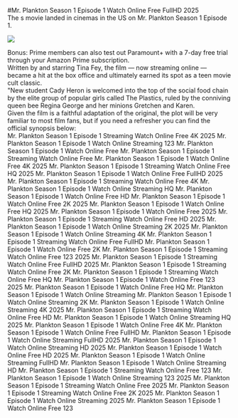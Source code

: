 #Mr. Plankton Season 1 Episode 1 Watch Online Free FullHD 2025  
The s movie landed in cinemas in the US on Mr. Plankton Season 1 Episode 1.  
  
[![](https://i.imgur.com/qSNzIqt.png)](https://movie.rssnews.media/BjZBUIL.php)  
  
Bonus: Prime members can also test out Paramount+ with a 7-day free trial through your Amazon Prime subscription.  
Written by and starring Tina Fey, the film — now streaming online — became a hit at the box office and ultimately earned its spot as a teen movie cult classic.  
"New student Cady Heron is welcomed into the top of the social food chain by the elite group of popular girls called The Plastics, ruled by the conniving queen bee Regina George and her minions Gretchen and Karen.  
Given the film is a faithful adaptation of the original, the plot will be very familiar to most film fans, but if you need a refresher you can find the official synopsis below:  
Mr. Plankton Season 1 Episode 1 Streaming Watch Online Free 4K 2025
Mr. Plankton Season 1 Episode 1 Watch Online Streaming 123
Mr. Plankton Season 1 Episode 1 Watch Online Free
Mr. Plankton Season 1 Episode 1 Streaming Watch Online Free
Mr. Plankton Season 1 Episode 1 Watch Online Free 4K 2025
Mr. Plankton Season 1 Episode 1 Streaming Watch Online Free HQ 2025
Mr. Plankton Season 1 Episode 1 Watch Online Free FullHD 2025
Mr. Plankton Season 1 Episode 1 Streaming Watch Online Free 4K
Mr. Plankton Season 1 Episode 1 Watch Online Streaming HQ
Mr. Plankton Season 1 Episode 1 Watch Online Free HD
Mr. Plankton Season 1 Episode 1 Watch Online Free 2K 2025
Mr. Plankton Season 1 Episode 1 Watch Online Free HQ 2025
Mr. Plankton Season 1 Episode 1 Watch Online Free 2025
Mr. Plankton Season 1 Episode 1 Streaming Watch Online Free HD 2025
Mr. Plankton Season 1 Episode 1 Watch Online Streaming 2K 2025
Mr. Plankton Season 1 Episode 1 Watch Online Streaming 4K
Mr. Plankton Season 1 Episode 1 Streaming Watch Online Free FullHD
Mr. Plankton Season 1 Episode 1 Watch Online Free 2K
Mr. Plankton Season 1 Episode 1 Streaming Watch Online Free 123 2025
Mr. Plankton Season 1 Episode 1 Streaming Watch Online Free FullHD 2025
Mr. Plankton Season 1 Episode 1 Streaming Watch Online Free 2K
Mr. Plankton Season 1 Episode 1 Streaming Watch Online Free HQ
Mr. Plankton Season 1 Episode 1 Watch Online Free 123 2025
Mr. Plankton Season 1 Episode 1 Watch Online Free HQ
Mr. Plankton Season 1 Episode 1 Watch Online Streaming
Mr. Plankton Season 1 Episode 1 Watch Online Streaming 2K
Mr. Plankton Season 1 Episode 1 Watch Online Streaming 4K 2025
Mr. Plankton Season 1 Episode 1 Streaming Watch Online Free HD
Mr. Plankton Season 1 Episode 1 Watch Online Streaming HQ 2025
Mr. Plankton Season 1 Episode 1 Watch Online Free 4K
Mr. Plankton Season 1 Episode 1 Watch Online Free FullHD
Mr. Plankton Season 1 Episode 1 Watch Online Streaming FullHD 2025
Mr. Plankton Season 1 Episode 1 Watch Online Streaming HD 2025
Mr. Plankton Season 1 Episode 1 Watch Online Free HD 2025
Mr. Plankton Season 1 Episode 1 Watch Online Streaming FullHD
Mr. Plankton Season 1 Episode 1 Watch Online Streaming HD
Mr. Plankton Season 1 Episode 1 Streaming Watch Online Free 123
Mr. Plankton Season 1 Episode 1 Watch Online Streaming 123 2025
Mr. Plankton Season 1 Episode 1 Streaming Watch Online Free 2025
Mr. Plankton Season 1 Episode 1 Streaming Watch Online Free 2K 2025
Mr. Plankton Season 1 Episode 1 Watch Online Streaming 2025
Mr. Plankton Season 1 Episode 1 Watch Online Free 123